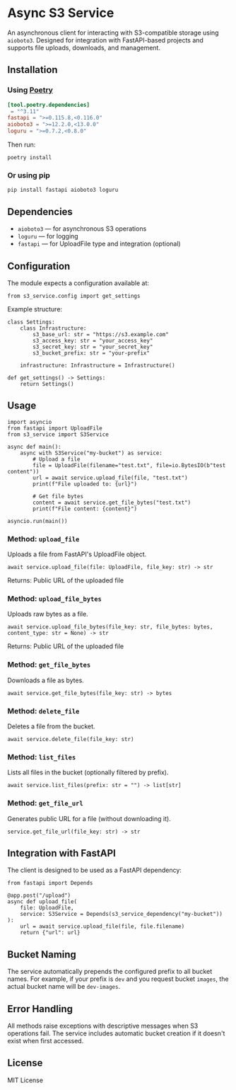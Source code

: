 # Async S3 Service

An asynchronous  client for interacting with S3-compatible storage using `aioboto3`. Designed for integration with FastAPI-based projects and supports file uploads, downloads, and management.

## Installation

### Using [Poetry](https://-poetry.org/)

```toml
[tool.poetry.dependencies]
 = "^3.11"
fastapi = ">=0.115.8,<0.116.0"
aioboto3 = ">=12.2.0,<13.0.0"
loguru = ">=0.7.2,<0.8.0"
```

Then run:


```
poetry install
```

### Or using pip

```
pip install fastapi aioboto3 loguru
```

## Dependencies

* `aioboto3` — for asynchronous S3 operations
* `loguru` — for logging
* `fastapi` — for UploadFile type and integration (optional)

## Configuration

The module expects a configuration available at:

```
from s3_service.config import get_settings
```

Example structure:

```
class Settings:
    class Infrastructure:
        s3_base_url: str = "https://s3.example.com"
        s3_access_key: str = "your_access_key"
        s3_secret_key: str = "your_secret_key"
        s3_bucket_prefix: str = "your-prefix"

    infrastructure: Infrastructure = Infrastructure()

def get_settings() -> Settings:
    return Settings()
```

## Usage

```
import asyncio
from fastapi import UploadFile
from s3_service import S3Service

async def main():
    async with S3Service("my-bucket") as service:
        # Upload a file
        file = UploadFile(filename="test.txt", file=io.BytesIO(b"test content"))
        url = await service.upload_file(file, "test.txt")
        print(f"File uploaded to: {url}")

        # Get file bytes
        content = await service.get_file_bytes("test.txt")
        print(f"File content: {content}")

asyncio.run(main())
```

### Method: `upload_file`

Uploads a file from FastAPI's UploadFile object.

```
await service.upload_file(file: UploadFile, file_key: str) -> str
```

Returns: Public URL of the uploaded file

### Method: `upload_file_bytes`

Uploads raw bytes as a file.

```
await service.upload_file_bytes(file_key: str, file_bytes: bytes, content_type: str = None) -> str
```

Returns: Public URL of the uploaded file

### Method: `get_file_bytes`

Downloads a file as bytes.

```
await service.get_file_bytes(file_key: str) -> bytes
```

### Method: `delete_file`

Deletes a file from the bucket.

```
await service.delete_file(file_key: str)
```

### Method: `list_files`

Lists all files in the bucket (optionally filtered by prefix).

```
await service.list_files(prefix: str = "") -> list[str]
```

### Method: `get_file_url`

Generates public URL for a file (without downloading it).

```
service.get_file_url(file_key: str) -> str
```

## Integration with FastAPI

The client is designed to be used as a FastAPI dependency:

```
from fastapi import Depends

@app.post("/upload")
async def upload_file(
    file: UploadFile,
    service: S3Service = Depends(s3_service_dependency("my-bucket"))
):
    url = await service.upload_file(file, file.filename)
    return {"url": url}
```

## Bucket Naming

The service automatically prepends the configured prefix to all bucket names. For example, if your prefix is `dev` and you request bucket `images`, the actual bucket name will be `dev-images`.

## Error Handling

All methods raise exceptions with descriptive messages when S3 operations fail. The service includes automatic bucket creation if it doesn't exist when first accessed.

## License

MIT License
